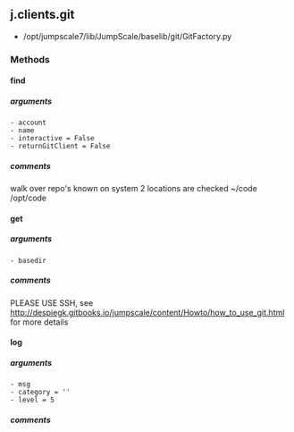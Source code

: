 ## j.clients.git

- /opt/jumpscale7/lib/JumpScale/baselib/git/GitFactory.py

### Methods

#### find 
##### arguments

    - account
    - name
    - interactive = False
    - returnGitClient = False

##### comments

walk over repo's known on system
2 locations are checked
    ~/code
    /opt/code

#### get 
##### arguments

    - basedir

##### comments

PLEASE USE SSH, see http://despiegk.gitbooks.io/jumpscale/content/Howto/how_to_use_git.html for more details

#### log 
##### arguments

    - msg
    - category = ''
    - level = 5

##### comments

